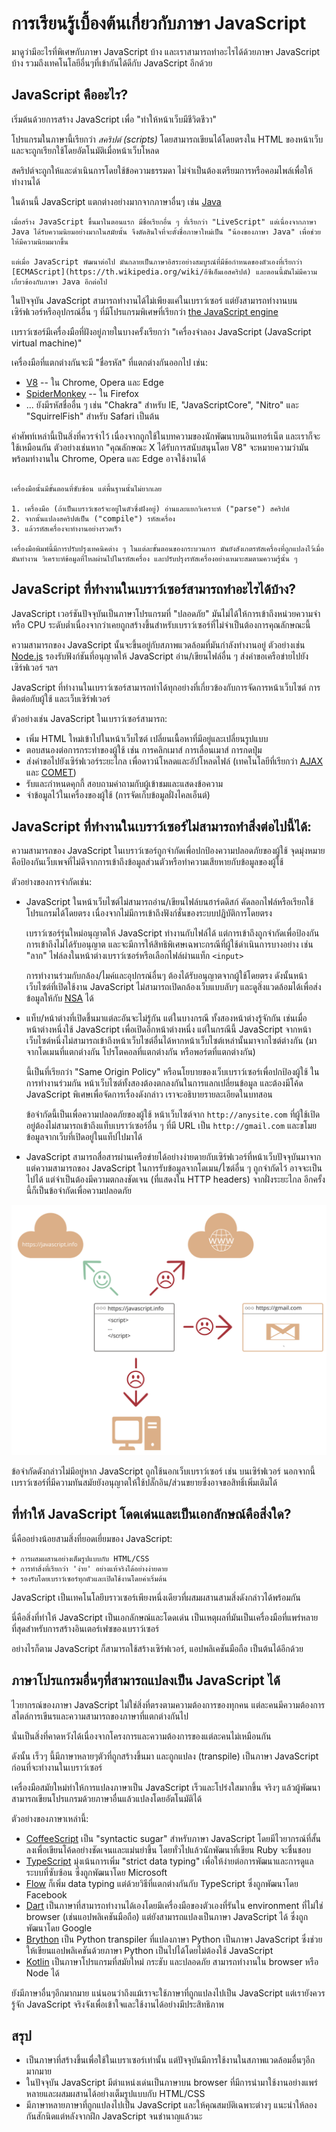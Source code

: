 # การเรียนรู้เบื้องต้นเกี่ยวกับภาษา JavaScript

มาดูว่ามีอะไรที่พิเศษกับภาษา JavaScript บ้าง และเราสามารถทำอะไรได้ด้วยภาษา JavaScript บ้าง รวมถึงเทคโนโลยีอื่นๆที่เข้ากันได้ดีกับ JavaScript อีกด้วย

## JavaScript คืออะไร?

เริ่มต้นด้วยการสร้าง JavaScript เพื่อ "ทำให้หน้าเว็บมีชีวิตชีวา"

โปรแกรมในภาษานี้เรียกว่า *สคริปต์ (scripts)* โดยสามารถเขียนได้โดยตรงใน HTML ของหน้าเว็บและจะถูกเรียกใช้โดยอัตโนมัติเมื่อหน้าเว็บโหลด

สคริปต์จะถูกให้และดำเนินการโดยใช้ข้อความธรรมดา ไม่จำเป็นต้องเตรียมการหรือคอมไพล์เพื่อให้ทำงานได้

ในด้านนี้ JavaScript แตกต่างอย่างมากจากภาษาอื่นๆ เช่น  [Java](https://th.wikipedia.org/wiki/ภาษาจาวา)

```smart header="ทำไมถึงเรียกว่า <u>Java</u>Script?"
เมื่อสร้าง JavaScript ขึ้นมาในตอนแรก มีชื่อเรียกอื่น ๆ ที่เรียกว่า "LiveScript" แต่เนื่องจากภาษา Java ได้รับความนิยมอย่างมากในสมัยนั้น จึงตัดสินใจที่จะตั้งชื่อภาษาใหม่เป็น "น้องของภาษา Java" เพื่อช่วยให้มีความนิยมมากขึ้น

แต่เมื่อ JavaScript พัฒนาต่อไป มันกลายเป็นภาษาอิสระอย่างสมบูรณ์ที่มีข้อกำหนดของตัวเองที่เรียกว่า [ECMAScript](https://th.wikipedia.org/wiki/อีซีเอ็มเอสคริปต์) และตอนนี้มันไม่มีความเกี่ยวข้องกับภาษา Java อีกต่อไป
```

ในปัจจุบัน JavaScript สามารถทำงานได้ไม่เพียงแค่ในเบราว์เซอร์ แต่ยังสามารถทำงานบนเซิร์ฟเวอร์หรืออุปกรณ์อื่น ๆ ที่มีโปรแกรมพิเศษที่เรียกว่า [the JavaScript engine](https://en.wikipedia.org/wiki/JavaScript_engine)

เบราว์เซอร์มีเครื่องมือที่ฝังอยู่ภายในบางครั้งเรียกว่า "เครื่องจำลอง JavaScript (JavaScript virtual machine)"

เครื่องมือที่แตกต่างกันจะมี "ชื่อรหัส" ที่แตกต่างกันออกไป เช่น:

- [V8](https://en.wikipedia.org/wiki/V8_(JavaScript_engine)) -- ใน Chrome, Opera และ Edge
- [SpiderMonkey](https://en.wikipedia.org/wiki/SpiderMonkey) -- ใน Firefox
- ... ยังมีรหัสชื่ออื่น ๆ เช่น "Chakra" สำหรับ IE, "JavaScriptCore", "Nitro" และ "SquirrelFish" สำหรับ Safari เป็นต้น

คำศัพท์เหล่านี้เป็นสิ่งที่ควรจำไว้ เนื่องจากถูกใช้ในบทความของนักพัฒนาบนอินเทอร์เน็ต และเราก็จะใช้เหมือนกัน ตัวอย่างเช่นหาก "คุณลักษณะ X ได้รับการสนับสนุนโดย V8" จะหมายความว่ามันพร้อมทำงานใน Chrome, Opera และ Edge อาจใช้งานได้

```smart header="เครื่องมือทำงานอย่างไร"

เครื่องมือนั้นมีขั้นตอนที่ซับซ้อน แต่พื้นฐานนั้นไม่ยากเลย

1. เครื่องมือ (ถ้าเป็นเบราว์เซอร์จะอยู่ในตัวซึ่งฝังอยู่) อ่านและแยกวิเคราะห์ ("parse") สคริปต์
2. จากนั้นแปลงสคริปต์เป็น ("compile") รหัสเครื่อง
3. แล้วรหัสเครื่องจะทำงานอย่างรวดเร็ว

เครื่องมือพิมพ์นี้มีการปรับปรุงเทคนิคต่าง ๆ ในแต่ละขั้นตอนของกระบวนการ มันยังสังเกตรหัสเครื่องที่ถูกแปลงไว้เมื่อมันทำงาน วิเคราะห์ข้อมูลที่ไหลผ่านไปในรหัสเครื่อง และปรับปรุงรหัสเครื่องอย่างเหมาะสมตามความรู้นั้น ๆ
```

## JavaScript ที่ทำงานในเบราว์เซอร์สามารถทำอะไรได้บ้าง?

JavaScript เวอร์ชันปัจจุบันเป็นภาษาโปรแกรมที่ "ปลอดภัย" มันไม่ได้ให้การเข้าถึงหน่วยความจำหรือ CPU ระดับต่ำเนื่องจากว่าเคยถูกสร้างขึ้นสำหรับเบราว์เซอร์ที่ไม่จำเป็นต้องการคุณลักษณะนี้

ความสามารถของ JavaScript นั้นจะขึ้นอยู่กับสภาพแวดล้อมที่มันกำลังทำงานอยู่ ตัวอย่างเช่น [Node.js](https://wikipedia.org/wiki/Node.js)  รองรับฟังก์ชันที่อนุญาตให้ JavaScript อ่าน/เขียนไฟล์อื่น ๆ ส่งคำขอเครือข่ายไปยังเซิร์ฟเวอร์ ฯลฯ

JavaScript ที่ทำงานในเบราว์เซอร์สามารถทำได้ทุกอย่างที่เกี่ยวข้องกับการจัดการหน้าเว็บไซต์ การติดต่อกับผู้ใช้ และเว็บเซิร์ฟเวอร์

ตัวอย่างเช่น JavaScript ในเบราว์เซอร์สามารถ:

- เพิ่ม HTML ใหม่เข้าไปในหน้าเว็บไซต์ เปลี่ยนเนื้อหาที่มีอยู่และเปลี่ยนรูปแบบ
- ตอบสนองต่อการกระทำของผู้ใช้ เช่น การคลิกเมาส์ การเลื่อนเมาส์ การกดปุ่ม
- ส่งคำขอไปยังเซิร์ฟเวอร์ระยะไกล เพื่อดาวน์โหลดและอัปโหลดไฟล์ (เทคโนโลยีที่เรียกว่า [AJAX](https://th.wikipedia.org/wiki/เอแจ็กซ์) และ [COMET](https://en.wikipedia.org/wiki/Comet_(programming)))
- รับและกำหนดคุกกี้ สอบถามคำถามกับผู้เข้าชมและแสดงข้อความ
- จำข้อมูลไว้ในเครื่องของผู้ใช้ (การจัดเก็บข้อมูลฝั่งไคลเอ็นต์)

## JavaScript ที่ทำงานในเบราว์เซอร์ไม่สามารถทำสิ่งต่อไปนี้ได้:

ความสามารถของ JavaScript ในเบราว์เซอร์ถูกจำกัดเพื่อปกป้องความปลอดภัยของผู้ใช้ จุดมุ่งหมายคือป้องกันเว็บเพจที่ไม่ดีจากการเข้าถึงข้อมูลส่วนตัวหรือทำความเสียหายกับข้อมูลของผู้ใช้

ตัวอย่างของการจำกัดเช่น:

- JavaScript ในหน้าเว็บไซต์ไม่สามารถอ่าน/เขียนไฟล์บนฮาร์ดดิสก์ คัดลอกไฟล์หรือเรียกใช้โปรแกรมได้โดยตรง เนื่องจากไม่มีการเข้าถึงฟังก์ชั่นของระบบปฏิบัติการโดยตรง

  เบราว์เซอร์รุ่นใหม่อนุญาตให้ JavaScript ทำงานกับไฟล์ได้ แต่การเข้าถึงถูกจำกัดเพื่อป้องกันการเข้าถึงไม่ได้รับอนุญาต และจะมีการให้สิทธิพิเศษเฉพาะกรณีที่ผู้ใช้ดำเนินการบางอย่าง เช่น "ลาก" ไฟล์ลงในหน้าต่างเบราว์เซอร์หรือเลือกไฟล์ผ่านแท็ก `<input>`

  การทำงานร่วมกับกล้อง/ไมค์และอุปกรณ์อื่นๆ ต้องได้รับอนุญาตจากผู้ใช้โดยตรง ดังนั้นหน้าเว็บไซต์ที่เปิดใช้งาน JavaScript ไม่สามารถเปิดกล้องเว็บแบบลับๆ และดูสิ่งแวดล้อมได้เพื่อส่งข้อมูลให้กับ [NSA](https://en.wikipedia.org/wiki/National_Security_Agency) ได้
- แท็บ/หน้าต่างที่เปิดชึ้นมาแต่ละอันจะไม่รู้กัน แต่ในบางกรณี ทั้งสองหน้าต่างรู้จักกัน เช่นเมื่อหน้าต่างหนึ่งใช้ JavaScript เพื่อเปิดอีกหน้าต่างหนึ่ง แต่ในกรณีนี้ JavaScript จากหน้าเว็บไซต์หนึ่งไม่สามารถเข้าถึงหน้าเว็บไซต์อื่นได้หากหน้าเว็บไซต์เหล่านั้นมาจากไซต์ต่างกัน (มาจากโดเมนที่แตกต่างกัน โปรโตคอลที่แตกต่างกัน หรือพอร์ตที่แตกต่างกัน)

  นี้เป็นที่เรียกว่า "Same Origin Policy" หรือนโยบายของเว็บเบราว์เซอร์เพื่อปกป้องผู้ใช้ ในการทำงานร่วมกัน หน้าเว็บไซต์ทั้งสองต้องตกลงกันในการแลกเปลี่ยนข้อมูล และต้องมีโค้ด JavaScript พิเศษเพื่อจัดการเรื่องดังกล่าว เราจะอธิบายรายละเอียดในบทสอน

  ข้อจำกัดนี้เป็นเพื่อความปลอดภัยของผู้ใช้ หน้าเว็บไซต์จาก `http://anysite.com` ที่ผู้ใช้เปิดอยู่ต้องไม่สามารถเข้าถึงแท็บเบราว์เซอร์อื่น ๆ ที่มี URL เป็น `http://gmail.com` และขโมยข้อมูลจากเว็บที่เปิดอยู่ในแท็ปไปมาได้
- JavaScript สามารถสื่อสารผ่านเครือข่ายได้อย่างง่ายดายกับเซิร์ฟเวอร์ที่หน้าเว็บปัจจุบันมาจาก แต่ความสามารถของ JavaScript ในการรับข้อมูลจากโดเมน/ไซต์อื่น ๆ ถูกจำกัดไว้ อาจจะเป็นไปได้ แต่จำเป็นต้องมีความตกลงชัดเจน (ที่แสดงใน HTTP headers) จากฝั่งระยะไกล อีกครั้งนี้ก็เป็นข้อจำกัดเพื่อความปลอดภัย

![](limitations.svg)

ข้อจำกัดดังกล่าวไม่มีอยู่หาก JavaScript ถูกใช้นอกเว็บเบราว์เซอร์ เช่น บนเซิร์ฟเวอร์ นอกจากนี้ เบราว์เซอร์ที่มีความทันสมัยยังอนุญาตให้ใช้ปลั๊กอิน/ส่วนขยายซึ่งอาจขอสิทธิ์เพิ่มเติมได้

## ที่ทำให้ JavaScript โดดเด่นและเป็นเอกลักษณ์คือสิ่งใด?

นี่คืออย่างน้อยสามสิ่งที่ยอดเยี่ยมของ JavaScript:

```compare
+ การผสมผสานอย่างเต็มรูปแบบกับ HTML/CSS
+ การทำสิ่งที่เรียกว่า 'ง่าย' อย่างแท้จริงได้อย่างง่ายดาย
+ รองรับโดยเบราว์เซอร์ทุกตัวและเปิดใช้งานโดยค่าเริ่มต้น
```
JavaScript เป็นเทคโนโลยีบราวเซอร์เพียงหนึ่งเดียวที่ผสมผสานสามสิ่งดังกล่าวได้พร้อมกัน

นี่คือสิ่งที่ทำให้ JavaScript เป็นเอกลักษณ์และโดดเด่น เป็นเหตุผลที่มันเป็นเครื่องมือที่แพร่หลายที่สุดสำหรับการสร้างอินเตอร์เฟซของเบราว์เซอร์

อย่างไรก็ตาม JavaScript ก็สามารถใช้สร้างเซิร์ฟเวอร์, แอปพลิเคชันมือถือ เป็นต้นได้อีกด้วย

## ภาษาโปรแกรมอื่นๆที่สามารถแปลงเป็น JavaScript ได้

ไวยากรณ์ของภาษา JavaScript ไม่ใช่สิ่งที่ตรงตามความต้องการของทุกคน แต่ละคนมีความต้องการสไตล์การเขีนรและความสามารถของภาษาที่แตกต่างกันไป

นั่นเป็นสิ่งที่คาดหวังได้เนื่องจากโครงการและความต้องการของแต่ละคนไม่เหมือนกัน

ดังนั้น เร็วๆ นี้มีภาษาหลายๆตัวที่ถูกสร้างขึ้นมา และถูกแปลง (transpile) เป็นภาษา JavaScript ก่อนที่จะทำงานในเบราว์เซอร์

เครื่องมือสมัยใหม่ทำให้การแปลงภาษาเป็น JavaScript เร็วและโปร่งใสมากขึ้น จริงๆ แล้วผู้พัฒนาสามารถเขียนโปรแกรมด้วยภาษาอื่นแล้วแปลงโดยอัตโนมัติได้

ตัวอย่างของภาษาเหล่านี้:

- [CoffeeScript](https://coffeescript.org/) เป็น "syntactic sugar" สำหรับภาษา JavaScript โดยมีไวยากรณ์ที่สั้นลงเพื่อเขียนโค้ดอย่างชัดเจนและแม่นยำขึ้น โดยทั่วไปแล้วนักพัฒนาที่เขียน Ruby จะชื่นชอบ
- [TypeScript](https://www.typescriptlang.org/) มุ่งเน้นการเพิ่ม "strict data typing" เพื่อให้ง่ายต่อการพัฒนาและการดูแลระบบที่ซับซ้อน ซึ่งถูกพัฒนาโดย Microsoft
- [Flow](https://flow.org/) ก็เพิ่ม data typing แต่ด้วยวิธีที่แตกต่างกันกับ TypeScript ซึ่งถูกพัฒนาโดย Facebook
- [Dart](https://www.dartlang.org/) เป็นภาษาที่สามารถทำงานได้เองโดยมีเครื่องมือของตัวเองที่รันใน environment ที่ไม่ใช่ browser (เช่นแอปพลิเคชันมือถือ) แต่ยังสามารถแปลงเป็นภาษา JavaScript ได้ ซึ่งถูกพัฒนาโดย Google
- [Brython](https://brython.info/) เป็น Python transpiler ที่แปลงภาษา Python เป็นภาษา JavaScript ซึ่งช่วยให้เขียนแอปพลิเคชันด้วยภาษา Python เป็นไปได้โดยไม่ต้องใช้ JavaScript
- [Kotlin](https://kotlinlang.org/docs/reference/js-overview.html) เป็นภาษาโปรแกรมที่สมัยใหม่ กระชับ และปลอดภัย สามารถทำงานใน browser หรือ Node ได้

ยังมีภาษาอื่นๆอีกมากมาย แน่นอนว่าถึงแม้เราจะใช้ภาษาที่ถูกแปลงไปเป็น JavaScript แต่เรายังควรรู้จัก JavaScript จริงจังเพื่อเข้าใจและใช้งานได้อย่างมีประสิทธิภาพ

## สรุป

- เป็นภาษาที่สร้างขึ้นเพื่อใช้ในเบราเซอร์เท่านั้น แต่ปัจจุบันมีการใช้งานในสภาพแวดล้อมอื่นๆอีกมากมาย
- ในปัจจุบัน JavaScript มีตำแหน่งเด่นเป็นภาษาบน browser ที่มีการนำมาใช้งานอย่างแพร่หลายและผสมผสานได้อย่างเต็มรูปแบบกับ HTML/CSS
- มีภาษาหลายภาษาที่ถูกแปลงไปเป็น JavaScript และให้คุณสมบัติเฉพาะต่างๆ แนะนำให้ลองกันสักนิดแต่หลังจากฝึก JavaScript จนชำนาญแล้วนะ
